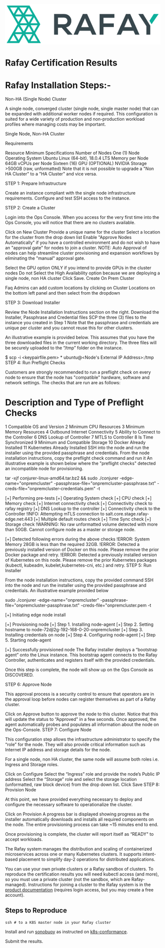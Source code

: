 ![Rafay_Logo](Rafay_Logo.png)

# Rafay Certification Results

# Rafay Installation Steps:-

Non-HA (Single Node) Cluster

A single node, converged cluster (single node, single master node) that can be expanded with additional worker nodes if required. This configuration is suited for a wide variety of production and non-production workload profiles where managing costs may be important.

Single Node, Non-HA Cluster

Requirements

Resource	Minimum Specifications
Number of Nodes	One (1) Node
Operating System	Ubuntu Linux (64-bit), 18.0.4 LTS
Memory per Node	64GB
vCPUs per Node	Sixteen (16)
GPU (OPTIONAL)	NVIDIA
Storage	>500GB (raw, unformatted)
Note that it is not possible to upgrade a "Non HA Cluster" to a "HA Cluster" and vice versa.

STEP 1: Prepare Infrastructure

Create an instance compliant with the single node infrastructure requirements. Configure and test SSH access to the instance.

STEP 2: Create a Cluster

Login into the Ops Console. When you access for the very first time into the Ops Console, you will notice that there are no clusters available.

Click on New Cluster
Provide a unique name for the cluster
Select a location for the cluster from the drop down list
Enable "Approve Nodes Automatically" if you have a controlled environment and do not wish to have an "approval gate" for nodes to join a cluster.
NOTE: Auto Approval of nodes can help streamline cluster provisioning and expansion workflows by eliminating the "manual" approval gate.

Select the GPU option ONLY if you intend to provide GPUs in the cluster nodes
Do not Select the High Availability option because we are deploying a single node, non HA cluster
Click Save.
Create On Prem Cluster

Faq
Admins can add custom locations by clicking on Cluster Locations on the bottom left panel and then select from the dropdown

STEP 3: Download Installer

Review the Node Installation Instructions section on the right.
Download the Installer, Passphrase and Credential files
SCP the three (3) files to the instance you created in Step 1
Note that the passphrase and credentials are unique per cluster and you cannot reuse this for other clusters.

An illustrative example is provided below. This assumes that you have the three downloaded files in the current working directory. The three files will be securely uploaded to the “/tmp” folder on the instance.


$ scp -i <keypairfile.pem> * ubuntu@<Node's External IP Address>:/tmp
STEP 4: Run Preflight Checks

Customers are strongly recommended to run a preflight check on every node to ensure that the node has "compatible" hardware, software and network settings. The checks that are run are as follows:

#	Description and Type of Preflight Checks
1	Compatible OS and Version
2	Minimum CPU Resources
3	Minimum Memory Resources
4	Outbound Internet Connectivity
5	Ability to Connect to the Controller
6	DNS Lookup of Controller
7	MTLS to Controller
8	Is Time Synchronized
9	Minimum and Compatible Storage
10	Docker Already Installed
11	Kubernetes Already Installed
SSH into the node and run the installer using the provided passphrase and credentials.
From the node installation instructions, copy the preflight check command and run it
An illustrative example is shown below where the "preflight checks" detected an incompatible node for provisioning.


tar -xjf conjurer-linux-amd64.tar.bz2 && sudo ./conjurer -edge-name="onpremcluster" -passphrase-file="onpremcluster-passphrase.txt" -creds-file="onpremcluster-credentials.pem" -t

[+] Performing pre-tests
    [+] Operating System check
    [+] CPU check
    [+] Memory check
    [+] Internet connectivity check
    [+] Connectivity check to rafay registry
    [+] DNS Lookup to the controller
    [+] Connectivity check to the Controller
    !INFO: Attempting mTLS connection to salt.core.stage.rafay-edge.net:443
    [+] Multiple default routes check
    [+] Time Sync check
    [+] Storage check
    !WARNING: No raw unformatted volume detected with more than 50GB. Cannot configure node as a master or storage node.

[+] Detected following errors during the above checks
    !ERROR: System Memory 28GB is less than the required 32GB.
    !ERROR: Detected a previously installed version of Docker on this node. Please remove the prior Docker package and retry.
    !ERROR: Detected a previously installed version of Kubernetes on this node. Please remove the prior Kubernetes packages (kubectl, kubeadm, kubelet,kubernetes-cni, etc.) and retry.
STEP 5: Run Installer

From the node installation instructions, copy the provided command
SSH into the node and run the installer using the provided passphrase and credentials.
An illustrative example provided below


sudo ./conjurer -edge-name="onpremcluster" -passphrase-file="onpremcluster-passphrase.txt" -creds-file="onpremcluster.pem -t

[+]  Initiating edge node install

[+] Provisioning node
      [+] Step 1. Installing node-agent
      [+] Step 2. Setting hostname to node-72djl2g-192-168-0-20-onpremcluster
      [+] Step 3. Installing credentials on node
      [+] Step 4. Configuring node-agent
      [+] Step 5. Starting node-agent

[+] Successfully provisioned node
The Rafay installer deploys a “bootstrap agent” onto the Linux instance. This bootstrap agent connects to the Rafay Controller, authenticates and registers itself with the provided credentials.

Once this step is complete, the node will show up on the Ops Console as DISCOVERED.

STEP 6: Approve Node

This approval process is a security control to ensure that operators are in the approval loop before nodes can register themselves as part of a Rafay cluster.

Click on Approve button to approve the node to this cluster.
Notice that this will update the status to “Approved" in a few seconds.
Once approved, the agent automatically probes and populates all information about the node on the Ops-Console.
STEP 7: Configure Node

This configuration step allows the infrastructure administrator to specify the “role” for the node. They will also provide critical information such as Internet IP address and storage details for the node.

For a single node, non HA cluster, the same node will assume both roles i.e. Ingress and Storage roles.

Click on Configure
Select the “Ingress” role and provide the node’s Public IP address
Select the “Storage” role and select the storage location (unformatted, raw block device) from the drop down list.
Click Save
STEP 8: Provision Node

At this point, we have provided everything necessary to deploy and configure the necessary software to operationalize the cluster.

Click on Provision
A progress bar is displayed showing progress as the installer automatically downloads and installs all required components on the node. The entire provisioning process can take ~15 minutes end to end.

Once provisioning is complete, the cluster will report itself as “READY" to accept workloads.

The Rafay system manages the distribution and scaling of containerized
microservices across one or many Kubernetes clusters. It supports intent-based
placement to simplify day-2 operations for distributed applications.

You can use your own private clusters or a Rafay sandbox of clusters. To
reproduce the certification results you will need kubectl access (and more), so
you must use a private cluster (not the sandbox, which are Rafay-managed).
Instructions for joining a cluster to the Rafay system is in the [product
documentation](https://app.rafay.dev/docs/cluster-deploy/) (requires login
access, but you may create a free account).

## Steps to Reproduce

``` shell
ssh # to a K8S master node in your Rafay cluster
```

Install and run [sonobuoy](https://github.com/heptio/sonobuoy) as instructed on
[k8s-conformance](https://github.com/cncf/k8s-conformance/blob/master/instructions.md).

Submit the results.
